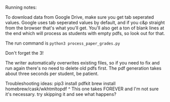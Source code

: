 Running notes:

To download data from Google Drive, make sure you get tab seperated values. Google uses tab seperated values by default, and if you c&p straight from the browser that's what you'll get. You'll also get a ton of blank lines at the end which will process as students with empty pdfs, so look out for that.

The run command is
`python3 process_paper_grades.py`

Don't forget the 3!

The writer automatically overwrites existing files, so if you need to fix and run again there's no need to delete old pdfs first. The pdf generation takes about three seconds per student, be patient. 


Troubleshooting ideas:
pip3 install pdfkit
brew install homebrew/cask/wkhtmltopdf
^ This one takes FOREVER and I'm not sure it's necessary. try skipping it and see what happens?
